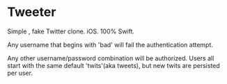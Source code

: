 # Tweeter
Simple , fake Twitter clone. iOS. 100% Swift.

Any username that begins with 'bad' will fail the authentication attempt.

Any other username/password combination will be authorized.
Users all start with the same default 'twits'(aka tweets), but new twits are persisted per user.